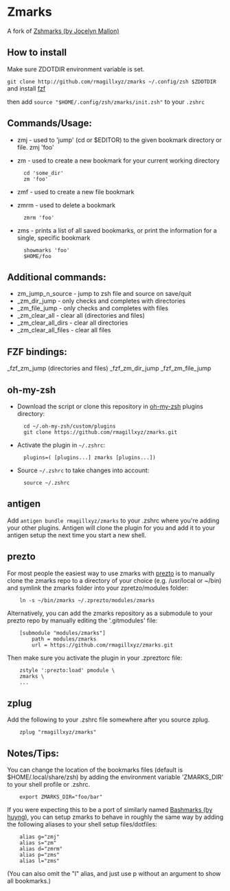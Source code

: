 Zmarks
========

A fork of [Zshmarks (by Jocelyn Mallon)](https://github.com/jocelynmallon/zshmarks)

How to install
--------------
Make sure ZDOTDIR environment variable is set.

`git clone http://github.com/rmagillxyz/zmarks ~/.config/zsh $ZDOTDIR`
and install [fzf](https://github.com/junegunn/fzf#installation)

then add `source "$HOME/.config/zsh/zmarks/init.zsh"` to your `.zshrc`

Commands/Usage:
--------------

* zmj - used to 'jump' (cd or $EDITOR) to the given bookmark directory or file. 
        zmj 'foo'

* zm - used to create a new bookmark for your current working directory

        cd 'some_dir'
        zm 'foo'

* zmf - used to create a new file bookmark
 
* zmrm - used to delete a bookmark

        zmrm 'foo'

* zms - prints a list of all saved bookmarks, or print the information for a single, specific bookmark

        showmarks 'foo'
        $HOME/foo

Additional commands:
-------------------

* zm_jump_n_source - jump to zsh file and source on save/quit  
* _zm_dir_jump - only checks and completes with directories
* _zm_file_jump - only checks and completes with files 
* _zm_clear_all - clear all (directories and files)
* _zm_clear_all_dirs - clear all directories
* _zm_clear_all_files - clear all files

FZF bindings: 
------------
_fzf_zm_jump (directories and files)
_fzf_zm_dir_jump
_fzf_zm_file_jump





oh-my-zsh
---------
* Download the script or clone this repository in [oh-my-zsh](http://github.com/robbyrussell/oh-my-zsh) plugins directory:

        cd ~/.oh-my-zsh/custom/plugins
        git clone https://github.com/rmagillxyz/zmarks.git

* Activate the plugin in `~/.zshrc`:

        plugins=( [plugins...] zmarks [plugins...])

* Source `~/.zshrc`  to take changes into account:

        source ~/.zshrc

antigen
-------
Add `antigen bundle rmagillxyz/zmarks` to your .zshrc where you're adding your other plugins. Antigen will clone the plugin for you and add it to your antigen setup the next time you start a new shell.

prezto
------
For most people the easiest way to use zmarks with [prezto](https://github.com/sorin-ionescu/prezto) is to manually clone the zmarks repo to a directory of your choice (e.g. /usr/local or ~/bin) and symlink the zmarks folder into your zpretzo/modules folder:

        ln -s ~/bin/zmarks ~/.zprezto/modules/zmarks

Alternatively, you can add the zmarks repository as a submodule to your prezto repo by manually editing the '.gitmodules' file:

        [submodule "modules/zmarks"]
        	path = modules/zmarks
        	url = https://github.com/rmagillxyz/zmarks.git

Then make sure you activate the plugin in your .zpreztorc file:

        zstyle ':prezto:load' pmodule \
        zmarks \
        ...

zplug
-----
Add the following to your .zshrc file somewhere after you source zplug.

        zplug "rmagillxyz/zmarks"

Notes/Tips:
-----------

You can change the location of the bookmarks files (default is $HOME/.local/share/zsh) by adding the environment variable 'ZMARKS_DIR' to your shell profile or .zshrc.

        export ZMARKS_DIR="foo/bar"

If you were expecting this to be a port of similarly named [Bashmarks (by huyng)](https://github.com/huyng/bashmarks), you can setup zmarks to behave in roughly the same way by adding the following aliases to your shell setup files/dotfiles:

        alias g="zmj"
        alias s="zm"
        alias d="zmrm"
        alias p="zms"
        alias l="zms"

(You can also omit the "l" alias, and just use p without an argument to show all  bookmarks.)

